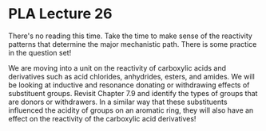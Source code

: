 # PLA Lecture 26

There's no reading this time.  Take the time to make sense of the reactivity patterns that determine the major mechanistic path.  There is some practice in the question set!

We are moving into a unit on the reactivity of carboxylic acids and derivatives such as acid chlorides, anhydrides, esters, and amides.  We will be looking at inductive and resonance donating or withdrawing effects of substituent groups.  Revisit Chapter 7.9 and identify the types of groups that are donors or withdrawers.  In a similar way that these substituents influenced the acidity of groups on an aromatic ring, they will also have an effect on the reactivity of the carboxylic acid derivatives!